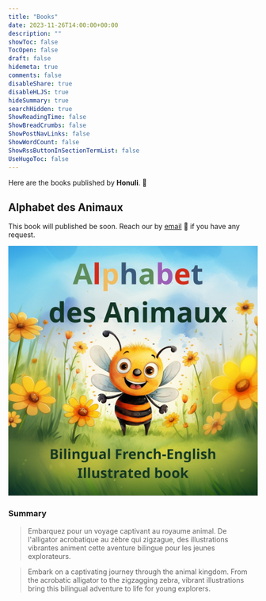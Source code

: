 ```yaml
---
title: "Books"
date: 2023-11-26T14:00:00+00:00
description: ""
showToc: false
TocOpen: false
draft: false
hidemeta: true
comments: false
disableShare: true
disableHLJS: true
hideSummary: true
searchHidden: true
ShowReadingTime: false
ShowBreadCrumbs: false
ShowPostNavLinks: false
ShowWordCount: false
ShowRssButtonInSectionTermList: false
UseHugoToc: false
---
```


Here are the books published by **Honuli**. 📖

## Alphabet des Animaux

This book will published be soon. Reach our by [email](mailto:kaulana.honu@gmail.com) 📧 if you have any request.

![Alphabet](/alphabet_cover.jpg)

### Summary

> Embarquez pour un voyage captivant au royaume animal. De l'alligator acrobatique au zèbre qui zigzague, des illustrations vibrantes animent cette aventure bilingue pour les jeunes explorateurs.

> Embark on a captivating journey through the animal kingdom. From the acrobatic alligator to the zigzagging zebra, vibrant illustrations bring this bilingual adventure to life for young explorers. 

